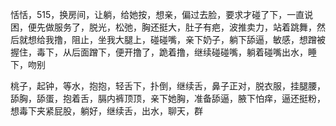 恬恬，515，换房间，让躺，给她按，想亲，偏过去脸，要求才碰了下，一直说困，便先做服务了，脱光，松弛，胸还挺大，肚子有疤，波推卖力，站着跳舞，然后就想给我撸，阻止，坐我大腿上，碰碰嘴，亲下奶子，躺下舔逼，敏感，想蹭被握住，毒下，从后面蹭下，便开撸了，跪着撸，继续碰碰嘴，躺着碰嘴出水，睡下，吻别



桃子，起钟，等水，抱抱，轻舌下，扑倒，继续舌，鼻子正对，脱衣服，挂腿腰，舔胸，舔蛋，抱着舌，膈内裤顶顶，亲下她胸，准备舔逼，腋下怕痒，逼还挺粉，想毒下夹紧屁股，躺好，继续舌，出水，聊天，群